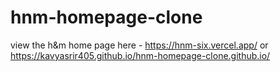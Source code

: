 # hnm-homepage-clone
view the h&m home page here - https://hnm-six.vercel.app/   or  https://kavyasrir405.github.io/hnm-homepage-clone.github.io/

